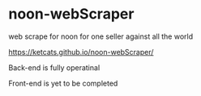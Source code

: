 # noon-webScraper
web scrape for noon for one seller against all the world

https://ketcats.github.io/noon-webScraper/

Back-end is fully operatinal 

Front-end is yet to be completed
